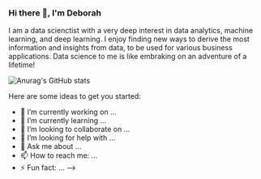 ### Hi there 👋, I'm Deborah


I am a data scienctist with a very deep interest in data analytics, machine learning, and deep learning. I enjoy finding new ways to derive the most information and insights from data, to be used for various business applications. Data science to me is like embraking on an adventure of a lifetime!

![Anurag's GitHub stats](https://github-readme-stats.vercel.app/apideborahmasibo=anuraghazra&show_icons=true&theme=radical)

Here are some ideas to get you started:

- 🔭 I’m currently working on ...
- 🌱 I’m currently learning ...
- 👯 I’m looking to collaborate on ...
- 🤔 I’m looking for help with ...
- 💬 Ask me about ...
- 📫 How to reach me: ...
- ⚡ Fun fact: ...
-->
